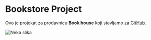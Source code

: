 # Bookstore Project

Ovo je projekat za prodavnicu **Book house** koji stavljamo za [GitHub](https://www.github.com/).

![Neka slika](https://placeimg.com/200/160)